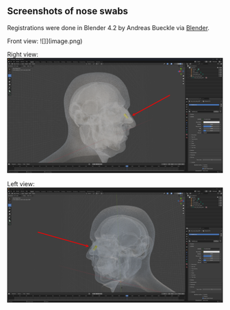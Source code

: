 ## Screenshots of nose swabs
Registrations were done in Blender 4.2 by Andreas Bueckle via [Blender](https://www.blender.org/). 

Front view:
![]](image.png)

Right view: 
![alt text](image-1.png)

Left view:
![alt text](image-2.png)